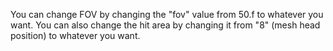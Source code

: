 You can change FOV by changing the "fov" value from 50.f to whatever you want.
You can also change the hit area by changing it from "8" (mesh head position) to whatever you want.
